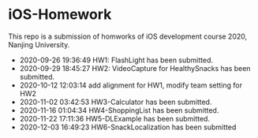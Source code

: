 # iOS-Homework

This repo is a submission of homworks of iOS development course 2020, Nanjing University. 

- 2020-09-26 19:36:49 HW1: FlashLight has been submitted.
- 2020-09-29 18:45:27 HW2: VideoCapture for HealthySnacks has been submitted.
- 2020-10-12 12:03:14 add alignment for HW1, modify team setting for HW2
- 2020-11-02 03:42:53 HW3-Calculator has been submitted. 
- 2020-11-16 01:04:34 HW4-ShoppingList has been submitted.
- 2020-11-22 17:11:36 HW5-DLExample has been submitted.
- 2020-12-03 16:49:23 HW6-SnackLocalization has been submitted
